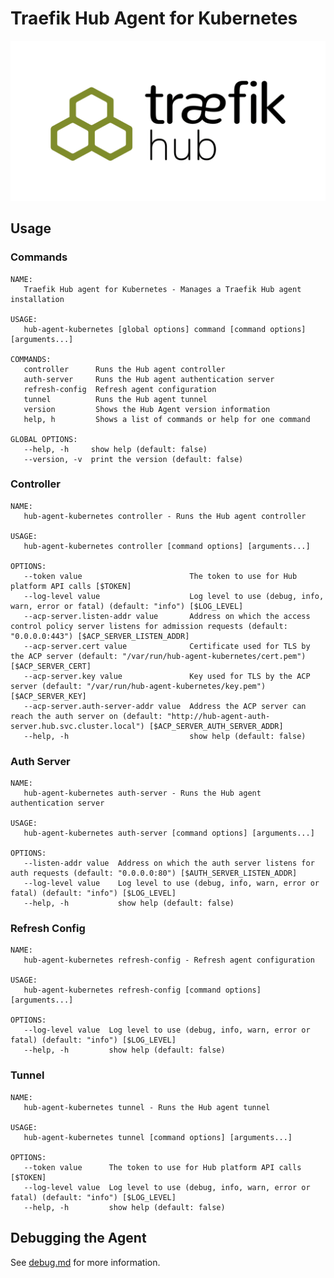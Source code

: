 # Traefik Hub Agent for Kubernetes

<p align="center">
    <picture>
      <source media="(prefers-color-scheme: dark)" srcset="./traefik-hub-horizontal-dark-mode@3x.png">
      <source media="(prefers-color-scheme: light)" srcset="./traefik-hub-horizontal-light-mode@3x.png">
      <img alt="Traefik Hub Logo" src="./traefik-hub-horizontal-light-mode@3x.png">
    </picture>
</p>

## Usage

### Commands

```
NAME:
   Traefik Hub agent for Kubernetes - Manages a Traefik Hub agent installation

USAGE:
   hub-agent-kubernetes [global options] command [command options] [arguments...]

COMMANDS:
   controller      Runs the Hub agent controller
   auth-server     Runs the Hub agent authentication server
   refresh-config  Refresh agent configuration
   tunnel          Runs the Hub agent tunnel
   version         Shows the Hub Agent version information
   help, h         Shows a list of commands or help for one command

GLOBAL OPTIONS:
   --help, -h     show help (default: false)
   --version, -v  print the version (default: false)
```

### Controller

```
NAME:
   hub-agent-kubernetes controller - Runs the Hub agent controller

USAGE:
   hub-agent-kubernetes controller [command options] [arguments...]

OPTIONS:
   --token value                        The token to use for Hub platform API calls [$TOKEN]
   --log-level value                    Log level to use (debug, info, warn, error or fatal) (default: "info") [$LOG_LEVEL]
   --acp-server.listen-addr value       Address on which the access control policy server listens for admission requests (default: "0.0.0.0:443") [$ACP_SERVER_LISTEN_ADDR]
   --acp-server.cert value              Certificate used for TLS by the ACP server (default: "/var/run/hub-agent-kubernetes/cert.pem") [$ACP_SERVER_CERT]
   --acp-server.key value               Key used for TLS by the ACP server (default: "/var/run/hub-agent-kubernetes/key.pem") [$ACP_SERVER_KEY]
   --acp-server.auth-server-addr value  Address the ACP server can reach the auth server on (default: "http://hub-agent-auth-server.hub.svc.cluster.local") [$ACP_SERVER_AUTH_SERVER_ADDR]
   --help, -h                           show help (default: false)
```

### Auth Server

```
NAME:
   hub-agent-kubernetes auth-server - Runs the Hub agent authentication server

USAGE:
   hub-agent-kubernetes auth-server [command options] [arguments...]

OPTIONS:
   --listen-addr value  Address on which the auth server listens for auth requests (default: "0.0.0.0:80") [$AUTH_SERVER_LISTEN_ADDR]
   --log-level value    Log level to use (debug, info, warn, error or fatal) (default: "info") [$LOG_LEVEL]
   --help, -h           show help (default: false)
```

### Refresh Config

```
NAME:
   hub-agent-kubernetes refresh-config - Refresh agent configuration

USAGE:
   hub-agent-kubernetes refresh-config [command options] [arguments...]

OPTIONS:
   --log-level value  Log level to use (debug, info, warn, error or fatal) (default: "info") [$LOG_LEVEL]
   --help, -h         show help (default: false)
```

### Tunnel

```
NAME:
   hub-agent-kubernetes tunnel - Runs the Hub agent tunnel

USAGE:
   hub-agent-kubernetes tunnel [command options] [arguments...]

OPTIONS:
   --token value      The token to use for Hub platform API calls [$TOKEN]
   --log-level value  Log level to use (debug, info, warn, error or fatal) (default: "info") [$LOG_LEVEL]
   --help, -h         show help (default: false)
```

## Debugging the Agent

See [debug.md](./scripts/debug.md) for more information.
